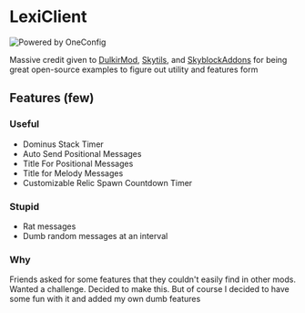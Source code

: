 # LexiClient

![Powered by OneConfig](https://polyfrost.org/media/branding/badges/badge_1.svg)

Massive credit given to [DulkirMod](https://github.com/inglettronald/DulkirMod/), [Skytils](https://github.com/Skytils/SkytilsMod), and [SkyblockAddons](https://github.com/BiscuitDevelopment/SkyblockAddons) for being great open-source examples to figure out utility and features form

## Features (few)

### Useful
- Dominus Stack Timer
- Auto Send Positional Messages
- Title For Positional Messages
- Title for Melody Messages
- Customizable Relic Spawn Countdown Timer

### Stupid
- Rat messages
- Dumb random messages at an interval

### Why
Friends asked for some features that they couldn't easily find in other mods. Wanted a challenge. Decided to make this.
But of course I decided to have some fun with it and added my own dumb features


